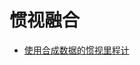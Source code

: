 # 惯视融合

* [使用合成数据的惯视里程计](https://ww2.mathworks.cn/help/nav/ug/visual-inertial-odometry-using-synthetic-data.html) 
